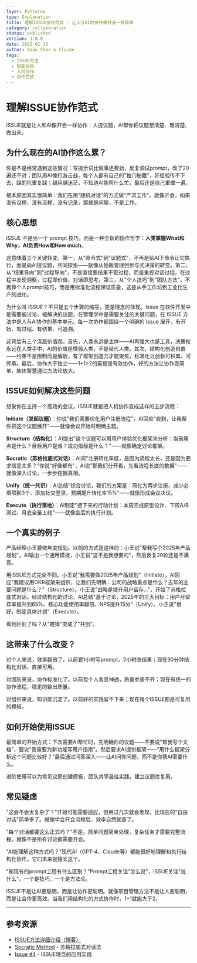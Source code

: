 ```yaml
---
layer: Patterns
type: Explanation  
title: 理解ISSUE协作范式 - 让人与AI的协作像开会一样简单
category: collaboration
status: published
version: 1.0.0
date: 2025-01-13
author: Sean Chen & Claude
tags:
  - ISSUE方法
  - 智能协同
  - 人机协作
  - 协作范式
---
```


# 理解ISSUE协作范式

ISSUE就是让人和AI像开会一样协作：人提议题，AI帮你把议题想清楚、理清楚、做出来。

## 为什么现在的AI协作这么累？

你是不是经常遇到这些情况：写提示词比做事还费劲，反复调试prompt，改了20遍还不对；团队用AI像打游击战，每个人都有自己的"独门秘籍"，好经验传不下去，踩的坑重复踩；越用越迷茫，不知道AI能帮什么忙，最后还是自己重做一遍。

根本原因其实很简单：我们在用"随机对话"的方式做"严肃工作"。就像开会，如果没有议程、没有流程、没有记录，那就是闲聊，不是工作。

## 核心思想

ISSUE 不是另一个 prompt 技巧，而是一种全新的协作哲学：**人类掌握What和Why，AI负责How和How much**。

这意味着三个关键转变。第一，从"命令式"到"议题式"，不再是给AI下命令让它执行，而是向AI提议题，共同探索——就像从独裁管理到参与式决策的转变。第二，从"结果导向"到"过程导向"，不是直接要结果不管过程，而是重视对话过程，在过程中发现洞察，过程即价值，对话即思考。第三，从"个人技巧"到"团队方法"，不再靠个人prompt技巧，而是用标准化流程保证质量，这是从手工作坊到工业化生产的进化。

为什么叫 ISSUE？不只是五个步骤的缩写，更是理念的体现。Issue 在软件开发中是需要被讨论、被解决的议题，在管理学中是需要关注的关键问题，在 ISSUE 方法中是人与AI协作的基本单元。每一次协作都围绕一个明确的 Issue 展开，有开始、有过程、有结果、可追溯。

这背后有三个深层价值观。首先，人类永远是主体——AI再强大也是工具，决策权永远在人类手中，AI的价值是增强人类，不是替代人类。其次，结构化创造自由——约束不是限制而是解放，有了框架创造力才能聚焦，标准化让创新可积累、可传承。最后，协作大于独立——1+1>2的前提是有效协作，好的方法让协作变简单，集体智慧通过方法论放大。

## ISSUE如何解决这些问题

想象你在主持一个高效的会议，ISSUE就是把人机协作变成这样的五步流程：

**Initiate（发起议题）**：你说"我们需要优化用户注册流程"，AI回应"收到，让我帮你把这个议题展开"——就像会议开始时明确主题。

**Structure（结构化）**：AI提出"这个议题可以用用户体验优化框架来分析：当前痛点是什么？目标用户是谁？成功指标是什么？"——就像确定讨论框架。

**Socratic（苏格拉底式对话）**：AI问"注册转化率低，是因为流程太长，还是因为要求信息太多？"你说"好像都有"，AI说"那我们分开看，先看流程长度的数据"——就像深入讨论，一步步挖掘真相。

**Unify（统一共识）**：AI总结"综合讨论，我们的方案是：简化为两步注册、减少必填项到3个、添加社交登录，预期提升转化率15%"——就像形成会议决议。

**Execute（执行落地）**：AI制定"接下来的行动计划：本周完成原型设计、下周A/B测试、月底全量上线"——就像会后的执行计划。

## 一个真实的例子

产品经理小王要做年度规划。以前的方式是这样的：小王说"帮我写个2025年产品规划"，AI输出一个通用模板，小王说"这不是我想要的"，然后反复20轮还是不满意。

用ISSUE方式完全不同。小王说"我需要做2025年产品规划"（Initiate），AI回应"我建议用OKR框架来组织，让我们先明确：公司的战略重点是什么？去年的主要问题是什么？"（Structure）。小王说"战略是提升用户留存..."，开始了苏格拉底式对话。经过结构化的讨论，AI总结"基于讨论，2025年的三大目标：用户月留存率提升到65%、核心功能使用率翻倍、NPS提升15分"（Unify）。小王说"很好，制定具体计划"（Execute）。

看到区别了吗？从"瞎猜"变成了"共创"。

## 这带来了什么改变？

对个人来说，效率翻倍了。以前要1小时写prompt，2小时改结果；现在30分钟结构化对话，直接可用。

对团队来说，协作标准化了。以前每个人各显神通，质量参差不齐；现在有统一的协作流程，稳定的输出质量。

对组织来说，知识能沉淀了。以前好的实践留不下来；现在每个ISSUE都是可复用的模板。

## 如何开始使用ISSUE

最简单的开始方式：下次需要AI帮忙时，先明确你的议题——不要说"帮我写个文档"，要说"我需要为新功能写用户指南"。然后要求AI提供框架——"用什么框架分析这个问题比较好？"最后通过问答深入——让AI问你问题，而不是你猜AI需要什么。

进阶使用可以为常见议题创建模板，团队共享最佳实践，建立议题库复用。

## 常见疑虑

"这会不会太复杂了？"开始可能需要适应，但用过几次就会发现，比现在的"自由对话"简单多了。就像学会开会流程后，效率自然就高了。

"每个对话都要这么正式吗？"不是。简单问题简单处理，复杂任务才需要完整流程。就像不是所有讨论都需要开会。

"AI能理解这种方式吗？"现代AI（GPT-4、Claude等）都能很好地理解和执行结构化协作。它们本来就擅长这个。

"和现有的prompt工程有什么区别？"Prompt工程关注"怎么说"，ISSUE关注"说什么"。一个是技巧，一个是方法论。

ISSUE不是让AI更聪明，而是让协作更聪明。就像项目管理方法不是让人变聪明，而是让合作更高效。当我们用结构化的方式协作时，1+1就能大于2。

---

## 参考资源

- [ISSUE方法详细介绍（博客）](/zh/blog/issue-paradigm)
- [Socratic Method](https://en.wikipedia.org/wiki/Socratic_method) - 苏格拉底式对话法
- [Issue #4](https://github.com/Deepractice/DeepracticeDocs/issues/4) - ISSUE理念的应用实践